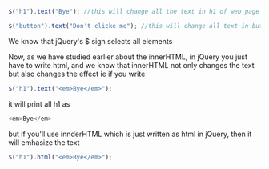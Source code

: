 ```javascript
$("h1").text("Bye"); //this will change all the text in h1 of web page to Bye
```

```javascript
$("button").text("Don't clicke me"); //this will change all text in button to don't click me
```

We know that jQuery's $ sign selects all elements

Now, as we have studied earlier about the innerHTML, in jQuery you just have to write html, and we know that innerHTML not only changes the text but also changes the effect ie if you write 
```javascript
$("h1").text("<em>Bye</em>");
```
it will print all h1 as

```javascript
<em>Bye</em>
```
but if you'll use innderHTML which is just written as html in jQuery, then it will emhasize the text
```javascript
$("h1").html("<em>Bye</em>");
```
